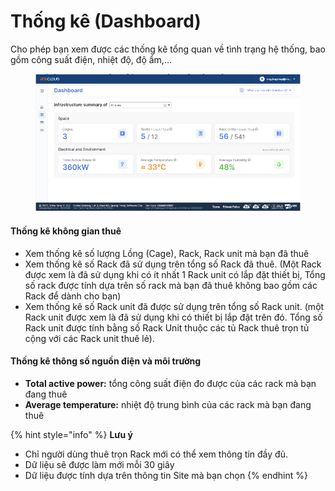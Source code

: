 # Thống kê (Dashboard)

Cho phép bạn xem được các thống kê tổng quan về tình trạng hệ thống, bao gồm công suất điện, nhiệt độ, độ ẩm,…

<figure><img src="../.gitbook/assets/image (1) (1) (1) (1) (1) (1) (1) (1) (1) (1) (1) (1) (1) (1) (1) (1) (1) (1) (1) (1) (1) (1) (1) (1) (1) (1) (1) (1) (1) (1) (1).png" alt=""><figcaption></figcaption></figure>

#### Thống kê không gian thuê <a href="#thongke-dashboard-thongkekhonggianthue" id="thongke-dashboard-thongkekhonggianthue"></a>

* Xem thống kê số lượng Lồng (Cage), Rack, Rack unit mà bạn đã thuê
* Xem thống kê số Rack đã sử dụng trên tổng số Rack đã thuê. (Một Rack được xem là đã sử dụng khi có ít nhất 1 Rack unit có lắp đặt thiết bị, Tổng số rack được tính dựa trên số rack mà bạn đã thuê không bao gồm các Rack để dành cho bạn)
* Xem thống kê số Rack unit đã được sử dụng trên tổng số Rack unit. (một Rack unit được xem là đã sử dụng khi có thiết bị lắp đặt trên đó. Tổng số Rack unit được tính bằng số Rack Unit thuộc các tủ Rack thuê trọn tủ cộng với các Rack unit thuê lẻ).

#### Thống kê thông số nguồn điện và môi trường <a href="#thongke-dashboard-thongkethongsonguondienvamoitruong" id="thongke-dashboard-thongkethongsonguondienvamoitruong"></a>

* **Total active power:** tổng công suất điện đo được của các rack mà bạn đang thuê
* **Average temperature:** nhiệt độ trung bình của các rack mà bạn đang thuê

{% hint style="info" %}
**Lưu ý**

* Chỉ người dùng thuê trọn Rack mới có thể xem thông tin đầy đủ.
* Dữ liệu sẽ được làm mới mỗi 30 giây
* Dữ liệu được tính dựa trên thông tin Site mà bạn chọn
{% endhint %}


